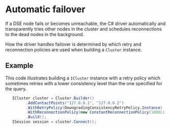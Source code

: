 # Automatic failover

If a DSE node fails or becomes unreachable, the C# driver automatically and transparently tries other nodes in
the cluster and schedules reconnections to the dead nodes in the background.

How the driver handles failover is determined by which retry and reconnection policies are used when building a
`Cluster` instance.

## Example

This code illustrates building a `ICluster` instance with a retry policy which sometimes retries with a lower
consistency level than the one specified for the query.

```csharp
   ICluster cluster = Cluster.Builder()
         .AddContactPoints("127.0.0.1", "127.0.0.2")
         .WithRetryPolicy(DowngradingConsistencyRetryPolicy.Instance)
         .WithReconnectionPolicy(new ConstantReconnectionPolicy(1000L))
         .Build();
   ISession session = cluster.Connect();
```